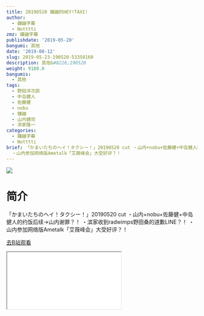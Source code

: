 ```yaml
---
title: 20190520 镰鼬的HEY!TAXI!
author:
  - 鎌鼬字幕
  - Notttti
zmz: 鎌鼬字幕
publishdate: '2019-05-20'
bangumi: 其他
date: '2019-08-12'
slug: 2019-05-23-190520-53358160
description: 其他&#8226;190520
weight: 9188.0
bangumis:
  - 其他
tags:
  - 野田洋次郎
  - 中岛健人
  - 佐藤健
  - nobu
  - 镰鼬
  - 山内健司
  - 滨家隆一
categories:
  - 鎌鼬字幕
  - Notttti
brief: 「かまいたちのヘイ！タクシー！」20190520 cut ・山内+nobu+佐藤健+中岛健人的约饭后续→山内谢罪？！ ・滨家收到radwimps野田桑的道歉LINE？！
  ・山内参加网络版Ametalk「艾薇峰会」大受好评？！
---
```

![](https://raw.githubusercontent.com/tcgriffith/owaraisite/master/static/tmpimg/2b4a626541f95aa331a4d38107747c17848a702b.jpg.480.jpg)
# 简介  
「かまいたちのヘイ！タクシー！」20190520 cut
・山内+nobu+佐藤健+中岛健人的约饭后续→山内谢罪？！
・滨家收到radwimps野田桑的道歉LINE？！
・山内参加网络版Ametalk「艾薇峰会」大受好评？！  

[去B站观看](https://www.bilibili.com/video/av53358160/)
<div class ="resp-container"><iframe class="testiframe" src="//player.bilibili.com/player.html?aid=53358160"", scrolling="no", allowfullscreen="true" > </iframe></div> 

